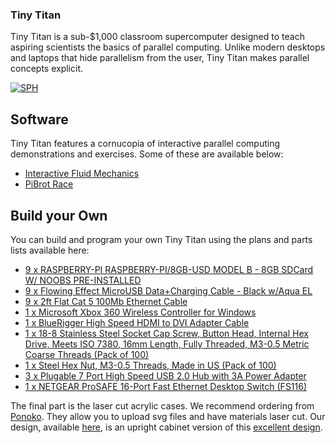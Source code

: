 ### Tiny Titan
Tiny Titan is a sub-$1,000 classroom supercomputer designed to teach aspiring scientists the basics of parallel computing. Unlike modern desktops and laptops that hide parallelism from the user, Tiny Titan makes parallel concepts explicit.

[![SPH](https://raw.github.com/olcf/tinytitan/master/images/four_cabinet_sph.jpg)](https://raw.github.com/olcf/tinytitan/master/images/four_cabinet_sph.jpg)

## Software
Tiny Titan features a cornucopia of interactive parallel computing demonstrations and exercises. Some of these are available below:
* [Interactive Fluid Mechanics](https://github.com/adamsimpson/SPH) 
* [PiBrot Race](https://github.com/AdamSimpson/Mandelbrot)

## Build your Own
You can build and program your own Tiny Titan using the plans and parts lists available here:

* [9 x RASPBERRY-PI  RASPBERRY-PI/8GB-USD  MODEL B - 8GB SDCard W/ NOOBS PRE-INSTALLED](http://www.newark.com/raspberry-pi/raspberry-pi-8gb-usd/model-b-8gb-sdcard-w-noobs-pre/dp/04X5042)
* [9 x Flowing Effect MicroUSB Data+Charging Cable - Black w/Aqua EL](http://www.adafruit.com/products/1233)
* [9 x 2ft Flat Cat 5 100Mb Ethernet Cable](http://www.newegg.com/Product/Product.aspx?Item=N82E16812422526)
* [1 x Microsoft Xbox 360 Wireless Controller for Windows](http://www.amazon.com/Microsoft-Xbox-Wireless-Controller-Windows/dp/B004QRKWKQ/)
* [1 x BlueRigger High Speed HDMI to DVI Adapter Cable](http://www.amazon.com/BlueRigger-High-Speed-Adapter-Cable/dp/B005LJQO9G/)
* [1 x 18-8 Stainless Steel Socket Cap Screw, Button Head, Internal Hex Drive, Meets ISO 7380, 16mm Length, Fully Threaded, M3-0.5 Metric Coarse Threads (Pack of 100)](http://www.amazon.com/gp/product/B005E00BN2/)
* [1 x Steel Hex Nut, M3-0.5 Threads, Made in US (Pack of 100)](http://www.amazon.com/gp/product/B000NBIH92/)
* [3 x Plugable 7 Port High Speed USB 2.0 Hub with 3A Power Adapter](http://www.amazon.com/gp/product/B003Z4G3I6/)
* [1 x NETGEAR ProSAFE 16-Port Fast Ethernet Desktop Switch (FS116)](http://www.amazon.com/NETGEAR-ProSAFE-16-Port-Ethernet-Desktop/dp/B000063UZW/)


The final part is the laser cut acrylic cases. We recommend ordering from [Ponoko](http://www.ponoko.com). They allow you to upload svg files and have materials laser cut. Our design, available [here](https://raw.github.com/olcf/tinytitan/master/images/tinytitan_p3_inkscape_fixed.svg), is an upright cabinet version of this [excellent design](http://www.thingiverse.com/thing:25100).
